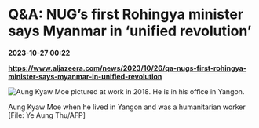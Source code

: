 # Q&A: NUG’s first Rohingya minister says Myanmar in ‘unified revolution’

**2023-10-27 00:22**

**https://www.aljazeera.com/news/2023/10/26/qa-nugs-first-rohingya-minister-says-myanmar-in-unified-revolution**

![Aung Kyaw Moe pictured at work in 2018. He is in his office in Yangon.](https://www.aljazeera.com/wp-content/uploads/2023/10/18E3A6-highres-1698302090.jpg?resize=770%2C513&quality=80)

Aung Kyaw Moe when he lived in Yangon and was a humanitarian worker \[File: Ye Aung Thu/AFP\]